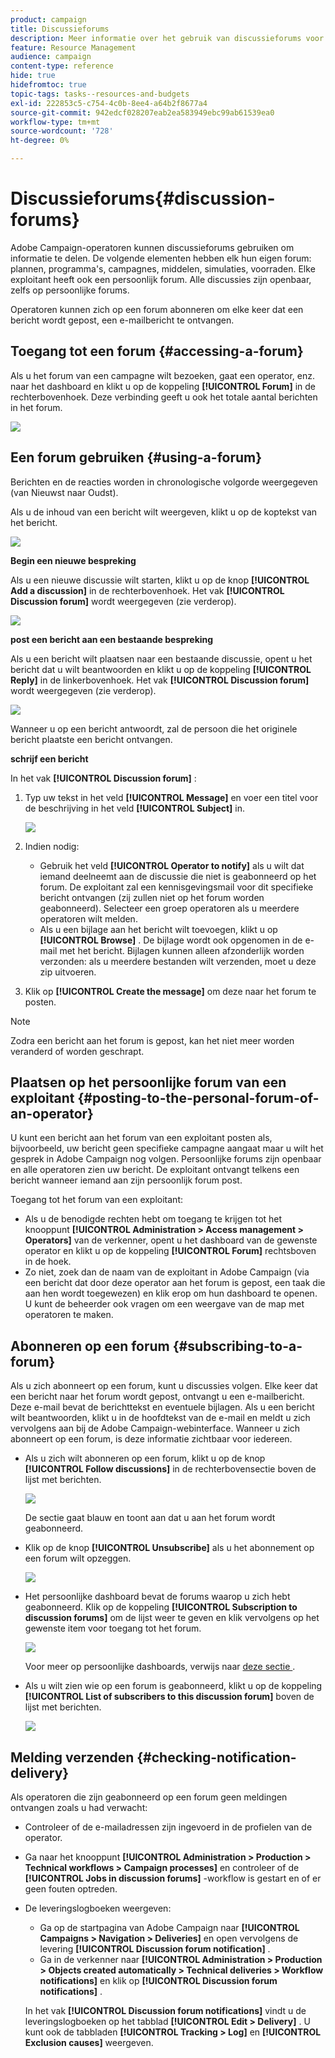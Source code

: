 ```yaml
---
product: campaign
title: Discussieforums
description: Meer informatie over het gebruik van discussieforums voor campagnes
feature: Resource Management
audience: campaign
content-type: reference
hide: true
hidefromtoc: true
topic-tags: tasks--resources-and-budgets
exl-id: 222853c5-c754-4c0b-8ee4-a64b2f8677a4
source-git-commit: 942edcf028207eab2ea583949ebc99ab61539ea0
workflow-type: tm+mt
source-wordcount: '728'
ht-degree: 0%

---
```


# Discussieforums{#discussion-forums}



Adobe Campaign-operatoren kunnen discussieforums gebruiken om informatie te delen. De volgende elementen hebben elk hun eigen forum: plannen, programma&#39;s, campagnes, middelen, simulaties, voorraden. Elke exploitant heeft ook een persoonlijk forum. Alle discussies zijn openbaar, zelfs op persoonlijke forums.

Operatoren kunnen zich op een forum abonneren om elke keer dat een bericht wordt gepost, een e-mailbericht te ontvangen.

## Toegang tot een forum {#accessing-a-forum}

Als u het forum van een campagne wilt bezoeken, gaat een operator, enz. naar het dashboard en klikt u op de koppeling **[!UICONTROL Forum]** in de rechterbovenhoek. Deze verbinding geeft u ook het totale aantal berichten in het forum.

![](assets/mrm_forum_access_link.png)

## Een forum gebruiken {#using-a-forum}

Berichten en de reacties worden in chronologische volgorde weergegeven (van Nieuwst naar Oudst).

Als u de inhoud van een bericht wilt weergeven, klikt u op de koptekst van het bericht.

![](assets/mrm_forum_expand_msg.png)

**Begin een nieuwe bespreking**

Als u een nieuwe discussie wilt starten, klikt u op de knop **[!UICONTROL Add a discussion]** in de rechterbovenhoek. Het vak **[!UICONTROL Discussion forum]** wordt weergegeven (zie verderop).

![](assets/mrm_forum_new_thread.png)

**post een bericht aan een bestaande bespreking**

Als u een bericht wilt plaatsen naar een bestaande discussie, opent u het bericht dat u wilt beantwoorden en klikt u op de koppeling **[!UICONTROL Reply]** in de linkerbovenhoek. Het vak **[!UICONTROL Discussion forum]** wordt weergegeven (zie verderop).

![](assets/mrm_forum_answer_msg.png)

Wanneer u op een bericht antwoordt, zal de persoon die het originele bericht plaatste een bericht ontvangen.

**schrijf een bericht**

In het vak **[!UICONTROL Discussion forum]** :

1. Typ uw tekst in het veld **[!UICONTROL Message]** en voer een titel voor de beschrijving in het veld **[!UICONTROL Subject]** in.

   ![](assets/mrm_forum_edit_msg.png)

1. Indien nodig:

   * Gebruik het veld **[!UICONTROL Operator to notify]** als u wilt dat iemand deelneemt aan de discussie die niet is geabonneerd op het forum. De exploitant zal een kennisgevingsmail voor dit specifieke bericht ontvangen (zij zullen niet op het forum worden geabonneerd). Selecteer een groep operatoren als u meerdere operatoren wilt melden.
   * Als u een bijlage aan het bericht wilt toevoegen, klikt u op **[!UICONTROL Browse]** . De bijlage wordt ook opgenomen in de e-mail met het bericht. Bijlagen kunnen alleen afzonderlijk worden verzonden: als u meerdere bestanden wilt verzenden, moet u deze zip uitvoeren.

1. Klik op **[!UICONTROL Create the message]** om deze naar het forum te posten.

>[!NOTE]
>
>Zodra een bericht aan het forum is gepost, kan het niet meer worden veranderd of worden geschrapt.

## Plaatsen op het persoonlijke forum van een exploitant {#posting-to-the-personal-forum-of-an-operator}

U kunt een bericht aan het forum van een exploitant posten als, bijvoorbeeld, uw bericht geen specifieke campagne aangaat maar u wilt het gesprek in Adobe Campaign nog volgen. Persoonlijke forums zijn openbaar en alle operatoren zien uw bericht. De exploitant ontvangt telkens een bericht wanneer iemand aan zijn persoonlijk forum post.

Toegang tot het forum van een exploitant:

* Als u de benodigde rechten hebt om toegang te krijgen tot het knooppunt **[!UICONTROL Administration > Access management > Operators]** van de verkenner, opent u het dashboard van de gewenste operator en klikt u op de koppeling **[!UICONTROL Forum]** rechtsboven in de hoek.
* Zo niet, zoek dan de naam van de exploitant in Adobe Campaign (via een bericht dat door deze operator aan het forum is gepost, een taak die aan hen wordt toegewezen) en klik erop om hun dashboard te openen. U kunt de beheerder ook vragen om een weergave van de map met operatoren te maken.

## Abonneren op een forum {#subscribing-to-a-forum}

Als u zich abonneert op een forum, kunt u discussies volgen. Elke keer dat een bericht naar het forum wordt gepost, ontvangt u een e-mailbericht. Deze e-mail bevat de berichttekst en eventuele bijlagen. Als u een bericht wilt beantwoorden, klikt u in de hoofdtekst van de e-mail en meldt u zich vervolgens aan bij de Adobe Campaign-webinterface. Wanneer u zich abonneert op een forum, is deze informatie zichtbaar voor iedereen.

* Als u zich wilt abonneren op een forum, klikt u op de knop **[!UICONTROL Follow discussions]** in de rechterbovensectie boven de lijst met berichten.

  ![](assets/mrm_forum_subscribe.png)

  De sectie gaat blauw en toont aan dat u aan het forum wordt geabonneerd.

* Klik op de knop **[!UICONTROL Unsubscribe]** als u het abonnement op een forum wilt opzeggen.

  ![](assets/mrm_forum_unsubscribe.png)

* Het persoonlijke dashboard bevat de forums waarop u zich hebt geabonneerd. Klik op de koppeling **[!UICONTROL Subscription to discussion forums]** om de lijst weer te geven en klik vervolgens op het gewenste item voor toegang tot het forum.

  ![](assets/platform_dashboard_operator_subscr_forums.png)

  Voor meer op persoonlijke dashboards, verwijs naar [ deze sectie ](../../platform/using/access-management-operators.md).

* Als u wilt zien wie op een forum is geabonneerd, klikt u op de koppeling **[!UICONTROL List of subscribers to this discussion forum]** boven de lijst met berichten.

  ![](assets/mrm_forum_subscribers.png)

## Melding verzenden {#checking-notification-delivery}

Als operatoren die zijn geabonneerd op een forum geen meldingen ontvangen zoals u had verwacht:

* Controleer of de e-mailadressen zijn ingevoerd in de profielen van de operator.
* Ga naar het knooppunt **[!UICONTROL Administration > Production > Technical workflows > Campaign processes]** en controleer of de **[!UICONTROL Jobs in discussion forums]** -workflow is gestart en of er geen fouten optreden.
* De leveringslogboeken weergeven:

   * Ga op de startpagina van Adobe Campaign naar **[!UICONTROL Campaigns > Navigation > Deliveries]** en open vervolgens de levering **[!UICONTROL Discussion forum notification]** .
   * Ga in de verkenner naar **[!UICONTROL Administration > Production > Objects created automatically > Technical deliveries > Workflow notifications]** en klik op **[!UICONTROL Discussion forum notifications]** .

  In het vak **[!UICONTROL Discussion forum notifications]** vindt u de leveringslogboeken op het tabblad **[!UICONTROL Edit > Delivery]** . U kunt ook de tabbladen **[!UICONTROL Tracking > Log]** en **[!UICONTROL Exclusion causes]** weergeven.
